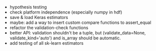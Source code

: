 * hypothesis testing
* check platform independence (especially numpy in hdf)
* save & load Keras estimators
* maybe: add a way to insert custom compare functions to assert_equal
* refactor the validation-check functions 
* better API: validation shouldn't be a tuple, but 
  (validate_data=None, validate_kind='auto') and is_array should be automatic.
* add testing of all sk-learn estimators
